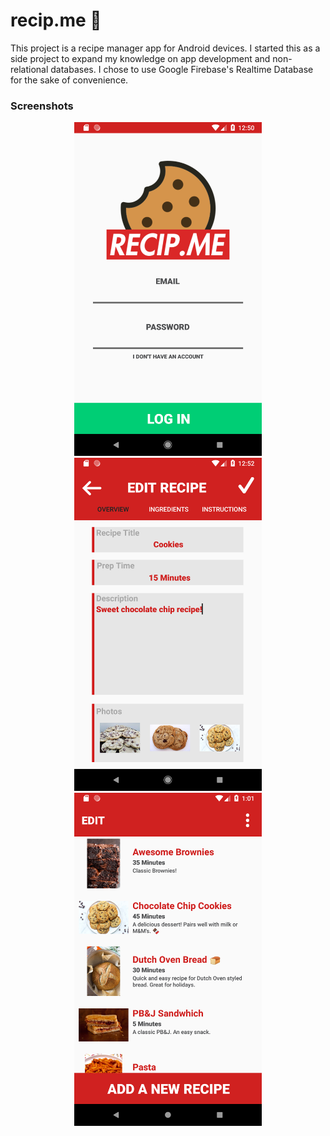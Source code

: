 # recip.me 🍪
This project is a recipe manager app for Android devices.
I started this as a side project to expand my knowledge on app development and non-relational databases. I chose to use Google Firebase's Realtime Database for the sake of convenience. 

### Screenshots
<p align="center">
      <img src="https://raw.githubusercontent.com/nickryt/recip.me/master/screenshots/1.%20Welcome.png" width="300">
      <img src="https://raw.githubusercontent.com/nickryt/recip.me/master/screenshots/4.%20Add%20Recipe%20-%20Overview.png" width="300">
      <img src="https://raw.githubusercontent.com/nickryt/recip.me/master/screenshots/9.%20Full%20Recipe%20Book%20I.png" width="300">
</p>
